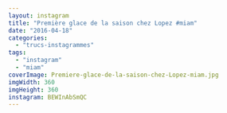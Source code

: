 ```yaml
---
layout: instagram
title: "Première glace de la saison chez Lopez #miam"
date: "2016-04-18"
categories: 
  - "trucs-instagrammes"
tags: 
  - "instagram"
  - "miam"
coverImage: Premiere-glace-de-la-saison-chez-Lopez-miam.jpg
imgWidth: 360
imgHeight: 360
instagram: BEWInAbSmQC
---
```

